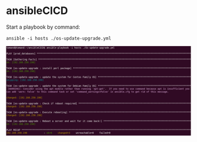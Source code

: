 # ansibleCICD

Start a playbook by command:

    ansible -i hosts ./os-update-upgrade.yml

![Alt text](https://raw.githubusercontent.com/pr0logas/ansibleCICD/master/Selection_222.png) 
